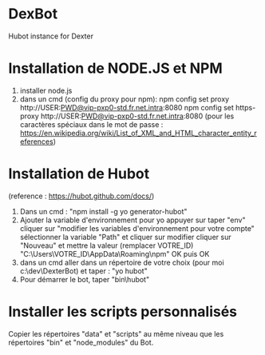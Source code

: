 # DexBot

Hubot instance for Dexter


# Installation de NODE.JS et NPM

1.  installer node.js
2.  dans un cmd (config du proxy pour npm):
npm config set proxy http://USER:PWD@vip-pxp0-std.fr.net.intra:8080
npm config set https-proxy http://USER:PWD@vip-pxp0-std.fr.net.intra:8080
(pour les caractères spéciaux dans le mot de passe : https://en.wikipedia.org/wiki/List_of_XML_and_HTML_character_entity_references)

# Installation de Hubot

(reference : https://hubot.github.com/docs/)

1.  Dans un cmd : "npm install -g yo generator-hubot"
2.  Ajouter la variable d'environnement pour yo
   appuyer sur <Win>
   taper "env"
   cliquer sur "modifier les variables d'environnement pour votre compte"
   sélectionner la variable "Path" et cliquer sur modifier
   cliquer sur "Nouveau" et mettre la valeur (remplacer VOTRE_ID) "C:\Users\VOTRE_ID\AppData\Roaming\npm"
   OK puis OK
3.  dans un cmd aller dans un répertoire de votre choix (pour moi c:\dev\DexterBot) et taper : "yo hubot"
4.  Pour démarrer le bot, taper "bin\hubot"

# Installer les scripts personnalisés

Copier les répertoires "data" et "scripts" au même niveau que les répertoires "bin" et "node_modules" du Bot.